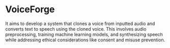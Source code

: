 # VoiceForge
It aims to develop a system that clones a voice from inputted audio and converts text to speech using the cloned voice. This involves audio preprocessing, training machine learning models, and synthesizing speech while addressing ethical considerations like consent and misuse prevention. 

